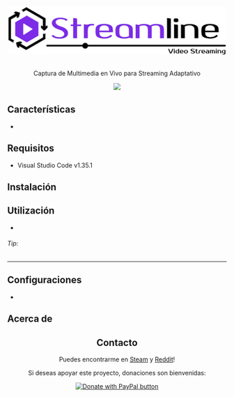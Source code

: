 <div align="center">
<img width="500" src="docs/assets/streamline_logo.png" alt="Streamline Logo">
<br>
<br>
</div>

<p align="center" color="#6a737d">
Captura de Multimedia en Vivo para Streaming Adaptativo
</p>

<div align="center">
<img src="https://badgen.net/badge/code%20style/standard/f2a"/>
</div>

## Características

- 

## Requisitos

- Visual Studio Code v1.35.1

## Instalación



## Utilización

* 

###### Tip:

--------

## Configuraciones

* 

## Acerca de

<div align="center">
<h2>Contacto</h2>
<p>Puedes encontrarme en <a href="http://steamcommunity.com/id/rolandostar/">Steam</a> y <a href="https://www.reddit.com/user/rolandostar">Reddit</a>!</p>
<p>Si deseas apoyar este proyecto, donaciones son bienvenidas:</p>
<a href="https://www.paypal.com/cgi-bin/webscr?cmd=_s-xclick&hosted_button_id=7PK5YQ9HR3Z52"><img src="https://www.paypalobjects.com/en_US/i/btn/btn_donateCC_LG.gif" border="0" name="submit" title="PayPal - The safer, easier way to pay online!" alt="Donate with PayPal button"/></a>
</div>

